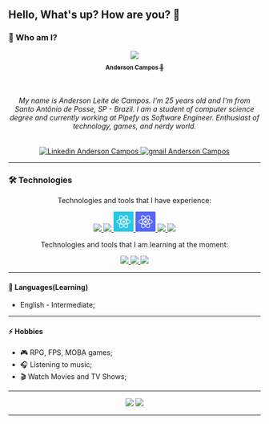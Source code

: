 ## Hello, What's up? How are you? 👋

### :thinking: Who am I?

<p align="center">
    <a title="Rocketseat" href="https://app.rocketseat.com.br/me/andercampos" target="_blank" rel="noopener noreferrer">
        <img 
            src="https://avatars3.githubusercontent.com/u/51854580?s=460&u=1a1114437e6cd9f37bd2d83e868f3e28a008f9fd&v=4" 
            width="120">       
        <br/>
        <sub><b>Anderson Campos  🚀</b></sub>
    </a>
</p>
</br>
<h6 align="center">
    My name is Anderson Leite de Campos. I'm 25 years old and I'm from Santo Antônio de Posse, SP - Brazil. I am a student of computer science degree and currently working at Pipefy as Software Engineer. Enthusiast of technology, games, and nerdy world.
</h6>

<p align="center">
    <a title="Linkedin" href="https://www.linkedin.com/in/andercampos/" target="_blank" rel="noopener noreferrer">
        <img 
            alt="Linkedin Anderson Campos" 
            src="https://img.shields.io/badge/-Anderson%20Campos-%230077b5?style=flat-square&logo=linkedin">
    </a>
    <a title="Mail me" href="mailto:anderleitec@gmail.com" target="_blank" rel="noopener noreferrer">
        <img 
            alt="gmail Anderson Campos" 
            src="https://img.shields.io/badge/-anderleitec@gmail.com-%23c14438?style=flat-square&logo=gmail&logoColor=white">
    </a>
</p>

---

### 🛠 Technologies

<p align="center">
Technologies and tools that I have experience:

<p align="center">
    <a title="Javascript" href="https://www.javascript.com/" target="_blank" rel="noopener noreferrer">
        <img 
            src="https://upload.wikimedia.org/wikipedia/commons/9/99/Unofficial_JavaScript_logo_2.svg" 
            width="40">
    </a>
    <a title="Typescript" href="https://www.typescriptlang.org/" target="_blank" rel="noopener noreferrer">
        <img 
            src="https://upload.wikimedia.org/wikipedia/commons/4/4c/Typescript_logo_2020.svg"
            width="40">
    </a>
    <a title="React" href="https://reactjs.org/" target="_blank" rel="noopener noreferrer">
        <img 
            src="https://github.com/andercampos/andercampos/blob/master/assets/icon-react.svg"
            width="40">
    </a>
    <a title="React Native" href="https://reactnative.dev/" target="_blank" rel="noopener noreferrer">
        <img 
            src="https://github.com/andercampos/andercampos/blob/master/assets/icon-react-native.svg"
            width="40">
    </a>
    <a title="Node.js" href="https://nodejs.org/en/" target="_blank" rel="noopener noreferrer">
        <img 
            src="https://nodejs.org/static/images/logo.svg" 
            width="50">
    </a>
    <a title="Postgres" href="https://www.postgresql.org/" target="_blank" rel="noopener noreferrer">
      <img 
        src="https://www.postgresql.org/media/img/about/press/elephant.png"        
        width="40">
    </a>
 </p>

<p align="center">
Technologies and tools that I am learning at the moment:

<p align="center">
    <a title="Jest" href="https://jestjs.io/" target="_blank" rel="noopener noreferrer">
        <img src="https://camo.githubusercontent.com/62089edec0ee40bb26b3bf5f973b14d7f8e4b4e942f115cde5b9a5f9c0ca3382/687474703a2f2f7365656b6c6f676f2e636f6d2f696d616765732f4a2f6a6573742d6c6f676f2d463939303145424246372d7365656b6c6f676f2e636f6d2e706e67" width="30">
    </a>
    <a title="Ruby on Rails" href="https://rubyonrails.org/" target="_blank" rel="noopener noreferrer">
        <img src="https://rubyonrails.org/images/rails-logo.svg" width="50">
    </a>
    <a title="Elixir" href="https://elixir-lang.org/" target="_blank" rel="noopener noreferrer">
        <img src="https://elixir-lang.org/images/logo/logo.png" width="50">
    </a>
</p>

---

#### 💬 Languages(Learning)

- English - Intermediate;

---

#### ⚡ Hobbies

- 🎮 RPG, FPS, MOBA games;
- 🎧 Listening to music;
- 🎬 Watch Movies and TV Shows;

---
<p align="center">
    <img src="https://github-readme-stats.vercel.app/api?username=andercampos&show_icons=true&theme=react" width="500">
    <img src="https://github-readme-stats.vercel.app/api/top-langs/?username=andercampos&layout=compact&theme=react" width="420">
</p>
    
---
